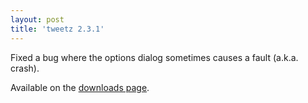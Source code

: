 ```yaml
---
layout: post
title: 'tweetz 2.3.1'
---
```

Fixed a bug where the options dialog sometimes causes a fault (a.k.a. crash).

Available on the [downloads page](/downloads).
